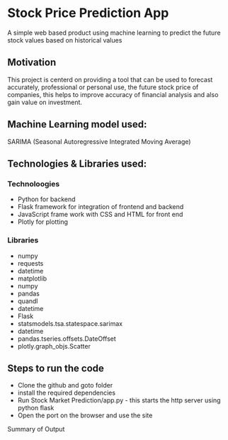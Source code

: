 ﻿# Stock Price Prediction App

A simple web based product using machine learning to predict the future stock values based on historical values 

## Motivation
This project is centerd on providing a tool that can be used to forecast accurately, professional or personal use, the future stock price of companies, this helps to improve accuracy of financial analysis and also gain value on investment.


## Machine Learning model used:
SARIMA (Seasonal Autoregressive Integrated Moving Average)


## Technologies & Libraries used:

### Technoloogies
* Python for backend
* Flask framework for integration of frontend and backend
* JavaScript frame work with CSS and HTML for front end
* Plotly for plotting

### Libraries
* numpy
* requests
* datetime
* matplotlib
* numpy
* pandas
* quandl
* datetime 
* Flask
* statsmodels.tsa.statespace.sarimax 
* datetime 
* pandas.tseries.offsets.DateOffset
* plotly.graph_objs.Scatter

## Steps to run the code
* Clone the github and goto folder
* install the required dependencies
* Run Stock Market Prediction/app.py - this starts the http server using python flask
* Open the port on the browser and use the site

Summary of Output


